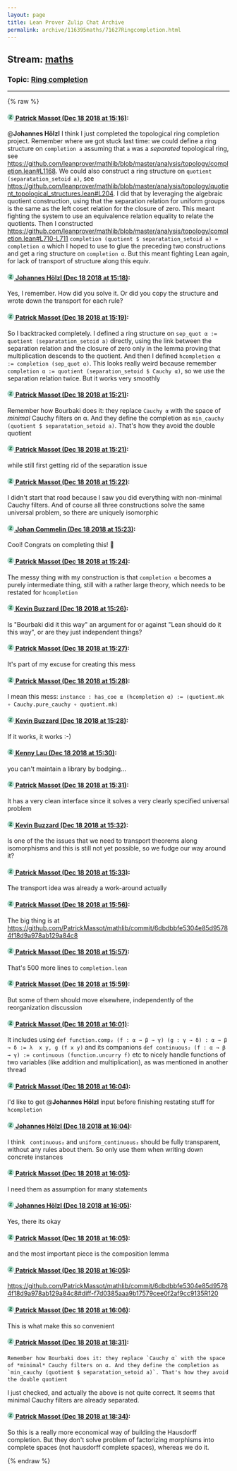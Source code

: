 ```yaml
---
layout: page
title: Lean Prover Zulip Chat Archive 
permalink: archive/116395maths/71627Ringcompletion.html
---
```


## Stream: [maths](index.html)
### Topic: [Ring completion](71627Ringcompletion.html)

---


{% raw %}
#### [![Click to go to Zulip](../../assets/img/zulip2.png) Patrick Massot (Dec 18 2018 at 15:16)](https://leanprover.zulipchat.com/#narrow/stream/116395-maths/topic/Ring%20completion/near/152110493):
@**Johannes Hölzl**  I think I just completed the topological ring completion project. Remember where we got stuck last time: we could define a ring structure on `completion a` assuming that `a` was a *separated* topological ring, see https://github.com/leanprover/mathlib/blob/master/analysis/topology/completion.lean#L1168. We could also construct a ring structure on `quotient (separatation_setoid a)`, see https://github.com/leanprover/mathlib/blob/master/analysis/topology/quotient_topological_structures.lean#L204. I did that by leveraging the algebraic quotient construction, using that the separation relation for uniform groups is the same as the left coset relation for the closure of zero. This meant fighting the system to use an equivalence relation equality to relate the quotients. Then I constructed https://github.com/leanprover/mathlib/blob/master/analysis/topology/completion.lean#L710-L711 `completion (quotient $ separatation_setoid a) ≃ completion α` which I hoped to use to glue the preceding two constructions and get a ring structure on `completion α`. But this meant fighting Lean again, for lack of transport of structure along this equiv.

#### [![Click to go to Zulip](../../assets/img/zulip2.png) Johannes Hölzl (Dec 18 2018 at 15:18)](https://leanprover.zulipchat.com/#narrow/stream/116395-maths/topic/Ring%20completion/near/152110596):
Yes, I remember. How did you solve it. Or did you copy the structure and wrote down the transport for each rule?

#### [![Click to go to Zulip](../../assets/img/zulip2.png) Patrick Massot (Dec 18 2018 at 15:19)](https://leanprover.zulipchat.com/#narrow/stream/116395-maths/topic/Ring%20completion/near/152110617):
So I backtracked completely. I defined a ring structure on `sep_quot α := quotient (separatation_setoid a)` directly, using the link between the separation relation and the closure of zero only in the lemma proving that multiplication descends to the quotient. And then I defined `hcompletion α := completion (sep_quot α)`. This looks really weird because remember `completion α := quotient (separation_setoid $ Cauchy α)`, so we use the separation relation twice. But it works very smoothly

#### [![Click to go to Zulip](../../assets/img/zulip2.png) Patrick Massot (Dec 18 2018 at 15:21)](https://leanprover.zulipchat.com/#narrow/stream/116395-maths/topic/Ring%20completion/near/152110717):
Remember how Bourbaki does it: they replace `Cauchy α` with the space of *minimal* Cauchy filters on α. And they define the completion as `min_cauchy (quotient $ separatation_setoid a)`. That's how they avoid the double quotient

#### [![Click to go to Zulip](../../assets/img/zulip2.png) Patrick Massot (Dec 18 2018 at 15:21)](https://leanprover.zulipchat.com/#narrow/stream/116395-maths/topic/Ring%20completion/near/152110728):
while still first getting rid of the separation issue

#### [![Click to go to Zulip](../../assets/img/zulip2.png) Patrick Massot (Dec 18 2018 at 15:22)](https://leanprover.zulipchat.com/#narrow/stream/116395-maths/topic/Ring%20completion/near/152110785):
I didn't start that road because I saw you did everything with non-minimal Cauchy filters. And of course all three constructions solve the same universal problem, so there are uniquely isomorphic

#### [![Click to go to Zulip](../../assets/img/zulip2.png) Johan Commelin (Dec 18 2018 at 15:23)](https://leanprover.zulipchat.com/#narrow/stream/116395-maths/topic/Ring%20completion/near/152110831):
Cool! Congrats on completing this! :tada:

#### [![Click to go to Zulip](../../assets/img/zulip2.png) Patrick Massot (Dec 18 2018 at 15:24)](https://leanprover.zulipchat.com/#narrow/stream/116395-maths/topic/Ring%20completion/near/152110892):
The messy thing with my construction is that `completion α` becomes a purely intermediate thing, still with a rather large theory, which needs to be restated for `hcompletion`

#### [![Click to go to Zulip](../../assets/img/zulip2.png) Kevin Buzzard (Dec 18 2018 at 15:26)](https://leanprover.zulipchat.com/#narrow/stream/116395-maths/topic/Ring%20completion/near/152111034):
Is "Bourbaki did it this way" an argument for or against "Lean should do it this way", or are they just independent things?

#### [![Click to go to Zulip](../../assets/img/zulip2.png) Patrick Massot (Dec 18 2018 at 15:27)](https://leanprover.zulipchat.com/#narrow/stream/116395-maths/topic/Ring%20completion/near/152111074):
It's part of my excuse for creating this mess

#### [![Click to go to Zulip](../../assets/img/zulip2.png) Patrick Massot (Dec 18 2018 at 15:28)](https://leanprover.zulipchat.com/#narrow/stream/116395-maths/topic/Ring%20completion/near/152111173):
I mean this mess: `instance : has_coe α (hcompletion α) := ⟨quotient.mk ∘ Cauchy.pure_cauchy ∘ quotient.mk⟩`

#### [![Click to go to Zulip](../../assets/img/zulip2.png) Kevin Buzzard (Dec 18 2018 at 15:28)](https://leanprover.zulipchat.com/#narrow/stream/116395-maths/topic/Ring%20completion/near/152111181):
If it works, it works :-)

#### [![Click to go to Zulip](../../assets/img/zulip2.png) Kenny Lau (Dec 18 2018 at 15:30)](https://leanprover.zulipchat.com/#narrow/stream/116395-maths/topic/Ring%20completion/near/152111293):
you can't maintain a library by bodging...

#### [![Click to go to Zulip](../../assets/img/zulip2.png) Patrick Massot (Dec 18 2018 at 15:31)](https://leanprover.zulipchat.com/#narrow/stream/116395-maths/topic/Ring%20completion/near/152111369):
It has a very clean interface since it solves a very clearly specified universal problem

#### [![Click to go to Zulip](../../assets/img/zulip2.png) Kevin Buzzard (Dec 18 2018 at 15:32)](https://leanprover.zulipchat.com/#narrow/stream/116395-maths/topic/Ring%20completion/near/152111438):
Is one of the the issues that we need to transport theorems along isomorphisms and this is still not yet possible, so we fudge our way around it?

#### [![Click to go to Zulip](../../assets/img/zulip2.png) Patrick Massot (Dec 18 2018 at 15:33)](https://leanprover.zulipchat.com/#narrow/stream/116395-maths/topic/Ring%20completion/near/152111474):
The transport idea was already a work-around actually

#### [![Click to go to Zulip](../../assets/img/zulip2.png) Patrick Massot (Dec 18 2018 at 15:56)](https://leanprover.zulipchat.com/#narrow/stream/116395-maths/topic/Ring%20completion/near/152113098):
The big thing is at https://github.com/PatrickMassot/mathlib/commit/6dbdbbfe5304e85d95784f18d9a978ab129a84c8

#### [![Click to go to Zulip](../../assets/img/zulip2.png) Patrick Massot (Dec 18 2018 at 15:57)](https://leanprover.zulipchat.com/#narrow/stream/116395-maths/topic/Ring%20completion/near/152113142):
That's 500 more lines to `completion.lean`

#### [![Click to go to Zulip](../../assets/img/zulip2.png) Patrick Massot (Dec 18 2018 at 15:59)](https://leanprover.zulipchat.com/#narrow/stream/116395-maths/topic/Ring%20completion/near/152113277):
But some of them should move elsewhere, independently of the reorganization discussion

#### [![Click to go to Zulip](../../assets/img/zulip2.png) Patrick Massot (Dec 18 2018 at 16:01)](https://leanprover.zulipchat.com/#narrow/stream/116395-maths/topic/Ring%20completion/near/152113409):
It includes using `def function.comp₂ (f : α → β → γ) (g : γ → δ) : α → β → δ := λ  x y, g (f x y)` and its companions `def continuous₂ (f : α → β → γ) := continuous (function.uncurry f)` etc to nicely handle functions of two variables (like addition and multiplication), as was mentioned in another thread

#### [![Click to go to Zulip](../../assets/img/zulip2.png) Patrick Massot (Dec 18 2018 at 16:04)](https://leanprover.zulipchat.com/#narrow/stream/116395-maths/topic/Ring%20completion/near/152113626):
I'd like to get @**Johannes Hölzl** input before finishing restating stuff for `hcompletion`

#### [![Click to go to Zulip](../../assets/img/zulip2.png) Johannes Hölzl (Dec 18 2018 at 16:04)](https://leanprover.zulipchat.com/#narrow/stream/116395-maths/topic/Ring%20completion/near/152113645):
I think ` continuous₂` and `uniform_continuous₂` should be fully transparent, without any rules about them. So only use them when writing down concrete instances

#### [![Click to go to Zulip](../../assets/img/zulip2.png) Patrick Massot (Dec 18 2018 at 16:05)](https://leanprover.zulipchat.com/#narrow/stream/116395-maths/topic/Ring%20completion/near/152113690):
I need them as assumption for many statements

#### [![Click to go to Zulip](../../assets/img/zulip2.png) Johannes Hölzl (Dec 18 2018 at 16:05)](https://leanprover.zulipchat.com/#narrow/stream/116395-maths/topic/Ring%20completion/near/152113703):
Yes, there its okay

#### [![Click to go to Zulip](../../assets/img/zulip2.png) Patrick Massot (Dec 18 2018 at 16:05)](https://leanprover.zulipchat.com/#narrow/stream/116395-maths/topic/Ring%20completion/near/152113719):
and the most important piece is the composition lemma

#### [![Click to go to Zulip](../../assets/img/zulip2.png) Patrick Massot (Dec 18 2018 at 16:05)](https://leanprover.zulipchat.com/#narrow/stream/116395-maths/topic/Ring%20completion/near/152113731):
https://github.com/PatrickMassot/mathlib/commit/6dbdbbfe5304e85d95784f18d9a978ab129a84c8#diff-f7d0385aaa9b17579cee0f2af9cc9135R120

#### [![Click to go to Zulip](../../assets/img/zulip2.png) Patrick Massot (Dec 18 2018 at 16:06)](https://leanprover.zulipchat.com/#narrow/stream/116395-maths/topic/Ring%20completion/near/152113791):
This is what make this so convenient

#### [![Click to go to Zulip](../../assets/img/zulip2.png) Patrick Massot (Dec 18 2018 at 18:31)](https://leanprover.zulipchat.com/#narrow/stream/116395-maths/topic/Ring%20completion/near/152124223):
```quote
Remember how Bourbaki does it: they replace `Cauchy α` with the space of *minimal* Cauchy filters on α. And they define the completion as `min_cauchy (quotient $ separatation_setoid a)`. That's how they avoid the double quotient
```
I just checked, and actually the above is not quite correct. It seems that minimal Cauchy filters are already separated.

#### [![Click to go to Zulip](../../assets/img/zulip2.png) Patrick Massot (Dec 18 2018 at 18:34)](https://leanprover.zulipchat.com/#narrow/stream/116395-maths/topic/Ring%20completion/near/152124381):
So this is a really more economical way of building the Hausdorff completion. But they don't solve problem of factorizing morphisms into complete spaces (not hausdorff complete spaces), whereas we do it.


{% endraw %}
